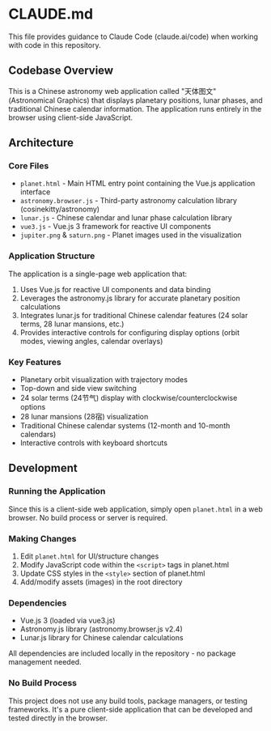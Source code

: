 # CLAUDE.md

This file provides guidance to Claude Code (claude.ai/code) when working with code in this repository.

## Codebase Overview

This is a Chinese astronomy web application called "天体图文" (Astronomical Graphics) that displays planetary positions, lunar phases, and traditional Chinese calendar information. The application runs entirely in the browser using client-side JavaScript.

## Architecture

### Core Files
- `planet.html` - Main HTML entry point containing the Vue.js application interface
- `astronomy.browser.js` - Third-party astronomy calculation library (cosinekitty/astronomy)
- `lunar.js` - Chinese calendar and lunar phase calculation library
- `vue3.js` - Vue.js 3 framework for reactive UI components
- `jupiter.png` & `saturn.png` - Planet images used in the visualization

### Application Structure
The application is a single-page web application that:
1. Uses Vue.js for reactive UI components and data binding
2. Leverages the astronomy.js library for accurate planetary position calculations
3. Integrates lunar.js for traditional Chinese calendar features (24 solar terms, 28 lunar mansions, etc.)
4. Provides interactive controls for configuring display options (orbit modes, viewing angles, calendar overlays)

### Key Features
- Planetary orbit visualization with trajectory modes
- Top-down and side view switching
- 24 solar terms (24节气) display with clockwise/counterclockwise options
- 28 lunar mansions (28宿) visualization
- Traditional Chinese calendar systems (12-month and 10-month calendars)
- Interactive controls with keyboard shortcuts

## Development

### Running the Application
Since this is a client-side web application, simply open `planet.html` in a web browser. No build process or server is required.

### Making Changes
1. Edit `planet.html` for UI/structure changes
2. Modify JavaScript code within the `<script>` tags in planet.html
3. Update CSS styles in the `<style>` section of planet.html
4. Add/modify assets (images) in the root directory

### Dependencies
- Vue.js 3 (loaded via vue3.js)
- Astronomy.js library (astronomy.browser.js v2.4)
- Lunar.js library for Chinese calendar calculations

All dependencies are included locally in the repository - no package management needed.

### No Build Process
This project does not use any build tools, package managers, or testing frameworks. It's a pure client-side application that can be developed and tested directly in the browser.